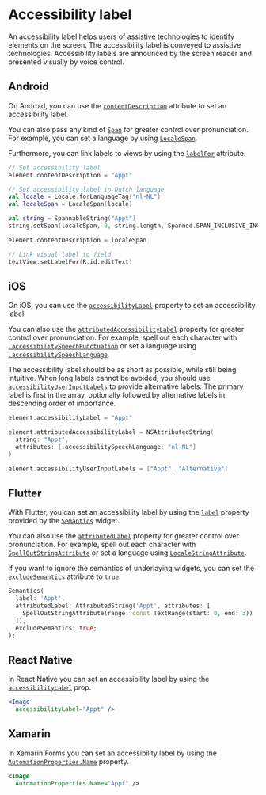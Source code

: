 # Accessibility label

An accessibility label helps users of assistive technologies to identify elements on the screen. The accessibility label is conveyed to assistive technologies. Accessibility labels are announced by the screen reader and presented visually by voice control.

## Android

On Android, you can use the [`contentDescription`](https://developer.android.com/reference/android/view/View.html#attr_android:contentDescription) attribute to set an accessibility label.

You can also pass any kind of [`Span`](https://developer.android.com/guide/topics/text/spans) for greater control over pronunciation. For example, you can set a language by using [`LocaleSpan`](https://developer.android.com/reference/android/text/style/LocaleSpan).

Furthermore, you can link labels to views by using the [`labelFor`](https://developer.android.com/reference/android/view/View#setLabelFor(int)) attribute.

```kotlin
// Set accessibility label
element.contentDescription = "Appt"

// Set accessibility label in Dutch language
val locale = Locale.forLanguageTag("nl-NL")
val localeSpan = LocaleSpan(locale)

val string = SpannableString("Appt")
string.setSpan(localeSpan, 0, string.length, Spanned.SPAN_INCLUSIVE_INCLUSIVE)

element.contentDescription = localeSpan

// Link visual label to field
textView.setLabelFor(R.id.editText)
```

## iOS

On iOS, you can use the [`accessibilityLabel`](https://developer.apple.com/documentation/objectivec/nsobject/1615181-accessibilitylabel) property to set an accessibility label.

You can also use the [`attributedAccessibilityLabel`](https://developer.apple.com/documentation/objectivec/nsobject/2865944-accessibilityattributedlabel) property for greater control over pronunciation. For example, spell out each character with [`.accessibilitySpeechPunctuation`](https://developer.apple.com/documentation/foundation/nsattributedstring/key/1620201-accessibilityspeechpunctuation) or set a language using [`.accessibilitySpeechLanguage`](https://developer.apple.com/documentation/foundation/nsattributedstring/key/1620188-accessibilityspeechlanguage).

The accessibility label should be as short as possible, while still being intuitive. When long labels cannot be avoided, you should use [`accessibilityUserInputLabels`](https://developer.apple.com/documentation/objectivec/nsobject/3197989-accessibilityuserinputlabels) to provide alternative labels. The primary label is first in the array, optionally followed by alternative labels in descending order of importance.

```swift
element.accessibilityLabel = "Appt"

element.attributedAccessibilityLabel = NSAttributedString(
  string: "Appt", 
  attributes: [.accessibilitySpeechLanguage: "nl-NL"]
)

element.accessibilityUserInputLabels = ["Appt", "Alternative"]
```

## Flutter

With Flutter, you can set an accessibility label by using the [`label`](https://api.flutter.dev/flutter/semantics/SemanticsProperties/label.html) property provided by the [`Semantics`](https://api.flutter.dev/flutter/widgets/Semantics-class.html) widget.

You can also use the [`attributedLabel`](https://api.flutter.dev/flutter/semantics/SemanticsProperties/attributedLabel.html) property for greater control over pronunciation. For example, spell out each character with [`SpellOutStringAttribute`](https://api.flutter.dev/flutter/dart-ui/SpellOutStringAttribute-class.html) or set a language using [`LocaleStringAttribute`](https://api.flutter.dev/flutter/dart-ui/LocaleStringAttribute-class.html).

If you want to ignore the semantics of underlaying widgets, you can set the [`excludeSemantics`](https://api.flutter.dev/flutter/widgets/Semantics/excludeSemantics.html) attribute to `true`.

```dart
Semantics(
  label: 'Appt',
  attributedLabel: AttributedString('Appt', attributes: [
    SpellOutStringAttribute(range: const TextRange(start: 0, end: 3))
  ]),
  excludeSemantics: true;
);
```

## React Native

In React Native you can set an accessibility label by using the [`accessibilityLabel`](https://reactnative.dev/docs/accessibility#accessibilitylabel) prop.

```jsx
<Image
  accessibilityLabel="Appt" />
```

## Xamarin

In Xamarin Forms you can set an accessibility label by using the [`AutomationProperties.Name`](https://docs.microsoft.com/en-us/xamarin/xamarin-forms/app-fundamentals/accessibility/automation-properties#automationpropertiesname) property.

```xml
<Image 
  AutomationProperties.Name="Appt" />
```
